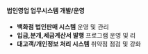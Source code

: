 #### 법인영업 업무시스템 개발/운영
- **백화점 법인판매 시스템** 운영 및 관리
- **입금,분개,세금계산서 발행** 프로그램 운영 및 리
- **대고객/개인정보 처리 시스템** 취약점 점검 및 강화
    